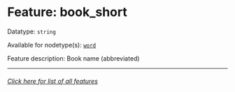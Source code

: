 # Feature: book_short

Datatype: `string`

Available for nodetype(s): [`word`](wordnodefeatures.md)

Feature description: Book name (abbreviated)

---
###### [Click here for list of all features](home.md)

